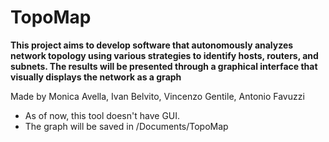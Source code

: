 # TopoMap
**This project aims to develop software that autonomously analyzes network topology using various strategies to identify hosts, routers, and subnets. The results will be presented through a graphical interface that visually displays the network as a graph**

Made by Monica Avella, Ivan Belvito, Vincenzo Gentile, Antonio Favuzzi

- As of now, this tool doesn't have GUI.
- The graph will be saved in /Documents/TopoMap
